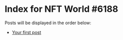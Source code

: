 # Index for NFT World #6188
Posts will be displayed in the order below:

- [Your first post](./001-first.md)

